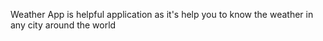 Weather App is helpful application as it's help you to know the weather in any city around the world
